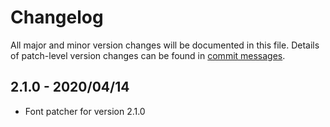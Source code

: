 # Changelog
All major and minor version changes will be documented in this file. Details of
patch-level version changes can be found in [commit messages](../../commits/master).

## 2.1.0 - 2020/04/14
- Font patcher for version 2.1.0
